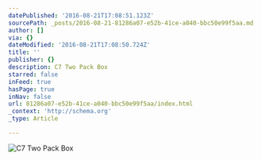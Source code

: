 ```yaml
---
datePublished: '2016-08-21T17:08:51.123Z'
sourcePath: _posts/2016-08-21-81286a07-e52b-41ce-a040-bbc50e99f5aa.md
author: []
via: {}
dateModified: '2016-08-21T17:08:50.724Z'
title: ''
publisher: {}
description: C7 Two Pack Box
starred: false
inFeed: true
hasPage: true
inNav: false
url: 81286a07-e52b-41ce-a040-bbc50e99f5aa/index.html
_context: 'http://schema.org'
_type: Article

---
```

![C7 Two Pack Box](https://the-grid-user-content.s3-us-west-2.amazonaws.com/8c8f1c1f-9fe1-4f95-b279-1078674d4396.jpg)
